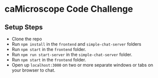 # caMicroscope Code Challenge

## Setup Steps
* Clone the repo
* Run `npm install` in the `frontend` and `simple-chat-server` folders
* Run `npm start` in the `frontend` folder.
* Run `npm run start-server` in the `simple-chat-server` folder.
* Run `npm start` in the `frontend` folder.
* Open up `localhost:3000` on two or more separate windows or tabs on your browser to chat.
